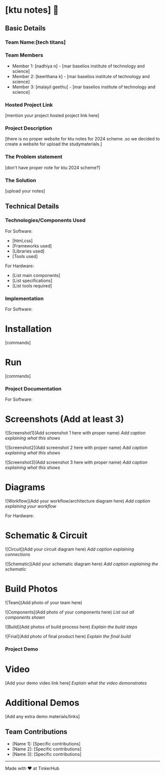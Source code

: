 # [ktu notes] 🎯


## Basic Details
### Team Name:[tech titans]


### Team Members
- Member 1: [nadhiya n] - [mar baselios institute of technology and science]
- Member 2: [keerthana k] - [mar baselios institute of technology and science]
- Member 3: [malayil geethu] - [mar baselios institute of technology and science]

### Hosted Project Link
[mention your project hosted project link here]

### Project Description
[there is no proper website for ktu notes for 2024 scheme .so we decided to create a website  for upload the studymaterials.]

### The Problem statement
[don't have proper note for ktu 2024 scheme?]

### The Solution
[upload your notes]

## Technical Details
### Technologies/Components Used
For Software:
- [html,css]
- [Frameworks used]
- [Libraries used]
- [Tools used]

For Hardware:
- [List main components]
- [List specifications]
- [List tools required]

### Implementation
For Software:
# Installation
[commands]

# Run
[commands]

### Project Documentation
For Software:

# Screenshots (Add at least 3)
![Screenshot1](Add screenshot 1 here with proper name)
*Add caption explaining what this shows*

![Screenshot2](Add screenshot 2 here with proper name)
*Add caption explaining what this shows*

![Screenshot3](Add screenshot 3 here with proper name)
*Add caption explaining what this shows*

# Diagrams
![Workflow](Add your workflow/architecture diagram here)
*Add caption explaining your workflow*

For Hardware:

# Schematic & Circuit
![Circuit](Add your circuit diagram here)
*Add caption explaining connections*

![Schematic](Add your schematic diagram here)
*Add caption explaining the schematic*

# Build Photos
![Team](Add photo of your team here)


![Components](Add photo of your components here)
*List out all components shown*

![Build](Add photos of build process here)
*Explain the build steps*

![Final](Add photo of final product here)
*Explain the final build*

### Project Demo
# Video
[Add your demo video link here]
*Explain what the video demonstrates*

# Additional Demos
[Add any extra demo materials/links]

## Team Contributions
- [Name 1]: [Specific contributions]
- [Name 2]: [Specific contributions]
- [Name 3]: [Specific contributions]

---
Made with ❤️ at TinkerHub

